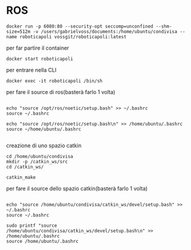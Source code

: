 # ROS


```
docker run -p 6080:80 --security-opt seccomp=unconfined --shm-size=512m -v /users/gabrielvoss/documents:/home/ubuntu/condivisa --name roboticapoli vossgit/roboticapoli:latest 

```

per far partire il container
```
docker start roboticapoli
```

per entrare nella CLI
```
docker exec -it roboticapoli /bin/sh
```

per fare il source di ros(basterà farlo 1 volta)
```

echo "source /opt/ros/noetic/setup.bash" >> ~/.bashrc
source ~/.bashrc
```
```
echo "source /opt/ros/noetic/setup.bash\n" >> /home/ubuntu/.bashrc
source ~/home/ubuntu/.bashrc


```

creazione di uno spazio catkin
```
cd /home/ubuntu/condivisa
mkdir -p /catkin_ws/src
cd /catkin_ws/

catkin_make
```

per fare il source dello spazio catkin(basterà farlo 1 volta)
```

echo "source /home/ubuntu/condivisa/catkin_ws/devel/setup.bash" >> ~/.bashrc
source ~/.bashrc

sudo printf "source /home/ubuntu/condivisa/catkin_ws/devel/setup.bash\n" >> /home/ubuntu/.bashrc
source /home/ubuntu/.bashrc

```
